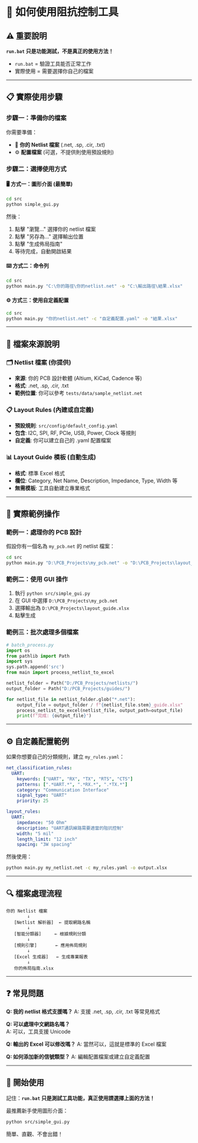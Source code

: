 # 🚀 如何使用阻抗控制工具

## ⚠️ 重要說明

**`run.bat` 只是功能測試，不是真正的使用方法！**

- `run.bat` = 驗證工具能否正常工作
- 實際使用 = 需要選擇你自己的檔案

---

## 📋 實際使用步驟

### 步驟一：準備你的檔案

你需要準備：
- 📄 **你的 Netlist 檔案** (.net, .sp, .cir, .txt)
- ⚙️ **配置檔案** (可選，不提供則使用預設規則)

### 步驟二：選擇使用方式

#### 🖥️ 方式一：圖形介面 (最簡單)

```bash
cd src
python simple_gui.py
```

然後：
1. 點擊 "瀏覽..." 選擇你的 netlist 檔案
2. 點擊 "另存為..." 選擇輸出位置  
3. 點擊 "生成佈局指南"
4. 等待完成，自動開啟結果

#### ⌨️ 方式二：命令列

```bash
cd src
python main.py "C:\你的路徑\你的netlist.net" -o "C:\輸出路徑\結果.xlsx"
```

#### ⚙️ 方式三：使用自定義配置

```bash
cd src  
python main.py "你的netlist.net" -c "自定義配置.yaml" -o "結果.xlsx"
```

---

## 📂 檔案來源說明

### 🗂️ Netlist 檔案 (你提供)
- **來源**: 你的 PCB 設計軟體 (Altium, KiCad, Cadence 等)
- **格式**: .net, .sp, .cir, .txt
- **範例位置**: 你可以參考 `tests/data/sample_netlist.net`

### 📋 Layout Rules (內建或自定義)
- **預設規則**: `src/config/default_config.yaml`
- **包含**: I2C, SPI, RF, PCIe, USB, Power, Clock 等規則
- **自定義**: 你可以建立自己的 .yaml 配置檔案

### 📊 Layout Guide 模板 (自動生成)
- **格式**: 標準 Excel 格式
- **欄位**: Category, Net Name, Description, Impedance, Type, Width 等
- **無需模板**: 工具自動建立專業格式

---

## 🎯 實際範例操作

### 範例一：處理你的 PCB 設計

假設你有一個名為 `my_pcb.net` 的 netlist 檔案：

```bash
cd src
python main.py "D:\PCB_Projects\my_pcb.net" -o "D:\PCB_Projects\layout_guide.xlsx"
```

### 範例二：使用 GUI 操作

1. 執行 `python src/simple_gui.py`
2. 在 GUI 中選擇 `D:\PCB_Projects\my_pcb.net`
3. 選擇輸出為 `D:\PCB_Projects\layout_guide.xlsx`  
4. 點擊生成

### 範例三：批次處理多個檔案

```python
# batch_process.py
import os
from pathlib import Path
import sys
sys.path.append('src')
from main import process_netlist_to_excel

netlist_folder = Path("D:/PCB_Projects/netlists/")
output_folder = Path("D:/PCB_Projects/guides/")

for netlist_file in netlist_folder.glob("*.net"):
    output_file = output_folder / f"{netlist_file.stem}_guide.xlsx"
    process_netlist_to_excel(netlist_file, output_path=output_file)
    print(f"完成: {output_file}")
```

---

## ⚙️ 自定義配置範例

如果你想要自己的分類規則，建立 `my_rules.yaml`：

```yaml
net_classification_rules:
  UART:
    keywords: ["UART", "RX", "TX", "RTS", "CTS"]
    patterns: [".*UART.*", ".*RX.*", ".*TX.*"]
    category: "Communication Interface"
    signal_type: "UART"
    priority: 25

layout_rules:
  UART:
    impedance: "50 Ohm"
    description: "UART通訊線路需要適當的阻抗控制"
    width: "5 mil"
    length_limit: "12 inch"
    spacing: "3W spacing"
```

然後使用：
```bash
python main.py my_netlist.net -c my_rules.yaml -o output.xlsx
```

---

## 🔍 檔案處理流程

```
你的 Netlist 檔案
        ↓
   [Netlist 解析器]  ← 提取網路名稱
        ↓
   [智能分類器]     ← 根據規則分類
        ↓  
   [規則引擎]       ← 應用佈局規則
        ↓
   [Excel 生成器]   ← 生成專業報表
        ↓
   你的佈局指南.xlsx
```

---

## ❓ 常見問題

**Q: 我的 netlist 格式支援嗎？**
A: 支援 .net, .sp, .cir, .txt 等常見格式

**Q: 可以處理中文網路名嗎？**  
A: 可以，工具支援 Unicode

**Q: 輸出的 Excel 可以修改嗎？**
A: 當然可以，這就是標準的 Excel 檔案

**Q: 如何添加新的信號類型？**
A: 編輯配置檔案或建立自定義配置

---

## 🎉 開始使用

記住：**`run.bat` 只是測試工具功能，真正使用請選擇上面的方法！**

最推薦新手使用圖形介面：
```bash
python src/simple_gui.py
```

簡單、直觀、不會出錯！